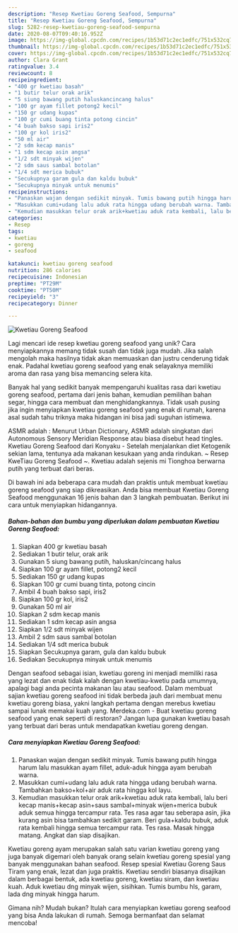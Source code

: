 ```yaml
---
description: "Resep Kwetiau Goreng Seafood, Sempurna"
title: "Resep Kwetiau Goreng Seafood, Sempurna"
slug: 5282-resep-kwetiau-goreng-seafood-sempurna
date: 2020-08-07T09:40:16.952Z
image: https://img-global.cpcdn.com/recipes/1b53d71c2ec1edfc/751x532cq70/kwetiau-goreng-seafood-foto-resep-utama.jpg
thumbnail: https://img-global.cpcdn.com/recipes/1b53d71c2ec1edfc/751x532cq70/kwetiau-goreng-seafood-foto-resep-utama.jpg
cover: https://img-global.cpcdn.com/recipes/1b53d71c2ec1edfc/751x532cq70/kwetiau-goreng-seafood-foto-resep-utama.jpg
author: Clara Grant
ratingvalue: 3.4
reviewcount: 8
recipeingredient:
- "400 gr kwetiau basah"
- "1 butir telur orak arik"
- "5 siung bawang putih haluskancincang halus"
- "100 gr ayam fillet potong2 kecil"
- "150 gr udang kupas"
- "100 gr cumi buang tinta potong cincin"
- "4 buah bakso sapi iris2"
- "100 gr kol iris2"
- "50 ml air"
- "2 sdm kecap manis"
- "1 sdm kecap asin angsa"
- "1/2 sdt minyak wijen"
- "2 sdm saus sambal botolan"
- "1/4 sdt merica bubuk"
- "Secukupnya garam gula dan kaldu bubuk"
- "Secukupnya minyak untuk menumis"
recipeinstructions:
- "Panaskan wajan dengan sedikit minyak. Tumis bawang putih hingga harum lalu masukkan ayam fillet, aduk-aduk hingga ayam berubah warna."
- "Masukkan cumi+udang lalu aduk rata hingga udang berubah warna. Tambahkan bakso+kol+air aduk rata hingga kol layu."
- "Kemudian masukkan telur orak arik+kwetiau aduk rata kembali, lalu beri kecap manis+kecap asin+saus sambal+minyak wijen+merica bubuk aduk semua hingga tercampur rata. Tes rasa agar tau seberapa asin, jika kurang asin bisa tambahkan sedikit garam. Beri gula+kaldu bubuk, aduk rata kembali hingga semua tercampur rata. Tes rasa. Masak hingga matang. Angkat dan siap disajikan."
categories:
- Resep
tags:
- kwetiau
- goreng
- seafood

katakunci: kwetiau goreng seafood 
nutrition: 286 calories
recipecuisine: Indonesian
preptime: "PT29M"
cooktime: "PT50M"
recipeyield: "3"
recipecategory: Dinner

---
```



![Kwetiau Goreng Seafood](https://img-global.cpcdn.com/recipes/1b53d71c2ec1edfc/751x532cq70/kwetiau-goreng-seafood-foto-resep-utama.jpg)

Lagi mencari ide resep kwetiau goreng seafood yang unik? Cara menyiapkannya memang tidak susah dan tidak juga mudah. Jika salah mengolah maka hasilnya tidak akan memuaskan dan justru cenderung tidak enak. Padahal kwetiau goreng seafood yang enak selayaknya memiliki aroma dan rasa yang bisa memancing selera kita.

Banyak hal yang sedikit banyak mempengaruhi kualitas rasa dari kwetiau goreng seafood, pertama dari jenis bahan, kemudian pemilihan bahan segar, hingga cara membuat dan menghidangkannya. Tidak usah pusing jika ingin menyiapkan kwetiau goreng seafood yang enak di rumah, karena asal sudah tahu triknya maka hidangan ini bisa jadi suguhan istimewa.

ASMR adalah : Menurut Urban Dictionary, ASMR adalah singkatan dari Autonomous Sensory Meridian Response atau biasa disebut head tingles. Kwetiau Goreng Seafood dari Konyaku - Setelah menjalankan diet Ketogenik sekian lama, tentunya ada makanan kesukaan yang anda rindukan. ~ Resep KweTiau Goreng Seafood ~. Kwetiau adalah sejenis mi Tionghoa berwarna putih yang terbuat dari beras.


Di bawah ini ada beberapa cara mudah dan praktis untuk membuat kwetiau goreng seafood yang siap dikreasikan. Anda bisa membuat Kwetiau Goreng Seafood menggunakan 16 jenis bahan dan 3 langkah pembuatan. Berikut ini cara untuk menyiapkan hidangannya.

<!--inarticleads1-->

##### Bahan-bahan dan bumbu yang diperlukan dalam pembuatan Kwetiau Goreng Seafood:

1. Siapkan 400 gr kwetiau basah
1. Sediakan 1 butir telur, orak arik
1. Gunakan 5 siung bawang putih, haluskan/cincang halus
1. Siapkan 100 gr ayam fillet, potong2 kecil
1. Sediakan 150 gr udang kupas
1. Siapkan 100 gr cumi buang tinta, potong cincin
1. Ambil 4 buah bakso sapi, iris2
1. Siapkan 100 gr kol, iris2
1. Gunakan 50 ml air
1. Siapkan 2 sdm kecap manis
1. Sediakan 1 sdm kecap asin angsa
1. Siapkan 1/2 sdt minyak wijen
1. Ambil 2 sdm saus sambal botolan
1. Sediakan 1/4 sdt merica bubuk
1. Siapkan Secukupnya garam, gula dan kaldu bubuk
1. Sediakan Secukupnya minyak untuk menumis


Dengan seafood sebagai isian, kwetiau goreng ini menjadi memiliki rasa yang lezat dan enak tidak kalah dengan kwetiau-kwetiu pada umumnya, apalagi bagi anda pecinta makanan lau atau seafood. Dalam membuat sajian kwetiau goreng seafood ini tidak berbeda jauh dari membuat menu kwetiau goreng biasa, yakni langkah pertama dengan merebus kwetiau sampai lunak memakai kuah yang. Merdeka.com - Buat kwetiau goreng seafood yang enak seperti di restoran? Jangan lupa gunakan kwetiau basah yang terbuat dari beras untuk mendapatkan kwetiau goreng dengan. 

<!--inarticleads2-->

##### Cara menyiapkan Kwetiau Goreng Seafood:

1. Panaskan wajan dengan sedikit minyak. Tumis bawang putih hingga harum lalu masukkan ayam fillet, aduk-aduk hingga ayam berubah warna.
1. Masukkan cumi+udang lalu aduk rata hingga udang berubah warna. Tambahkan bakso+kol+air aduk rata hingga kol layu.
1. Kemudian masukkan telur orak arik+kwetiau aduk rata kembali, lalu beri kecap manis+kecap asin+saus sambal+minyak wijen+merica bubuk aduk semua hingga tercampur rata. Tes rasa agar tau seberapa asin, jika kurang asin bisa tambahkan sedikit garam. Beri gula+kaldu bubuk, aduk rata kembali hingga semua tercampur rata. Tes rasa. Masak hingga matang. Angkat dan siap disajikan.


Kwetiau goreng ayam merupakan salah satu varian kwetiau goreng yang juga banyak digemari oleh banyak orang selain kwetiau goreng spesial yang banyak menggunakan bahan seafood. Resep spesial Kwetiau Goreng Saus Tiram yang enak, lezat dan juga praktis. Kwetiau sendiri biasanya disajikan dalam berbagai bentuk, ada kwetiau goreng, kwetiau siram, dan kwetiau kuah. Aduk kwetiau dng minyak wijen, sisihkan. Tumis bumbu hls, garam, lada dng minyak hingga harum. 

Gimana nih? Mudah bukan? Itulah cara menyiapkan kwetiau goreng seafood yang bisa Anda lakukan di rumah. Semoga bermanfaat dan selamat mencoba!
